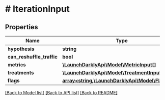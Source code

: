 # # IterationInput

## Properties

Name | Type | Description | Notes
------------ | ------------- | ------------- | -------------
**hypothesis** | **string** |  |
**can_reshuffle_traffic** | **bool** |  | [optional]
**metrics** | [**\LaunchDarklyApi\Model\MetricInput[]**](MetricInput.md) |  |
**treatments** | [**\LaunchDarklyApi\Model\TreatmentInput[]**](TreatmentInput.md) |  |
**flags** | [**array<string,\LaunchDarklyApi\Model\FlagInput>**](FlagInput.md) |  |

[[Back to Model list]](../../README.md#models) [[Back to API list]](../../README.md#endpoints) [[Back to README]](../../README.md)

